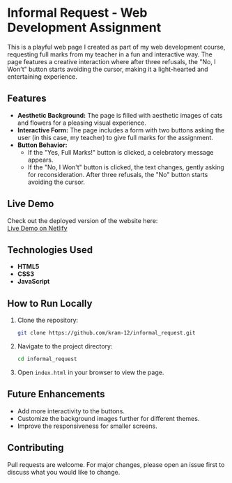 # Informal Request - Web Development Assignment

This is a playful web page I created as part of my web development course, requesting full marks from my teacher in a fun and interactive way. The page features a creative interaction where after three refusals, the "No, I Won't" button starts avoiding the cursor, making it a light-hearted and entertaining experience.

## Features

- **Aesthetic Background:** The page is filled with aesthetic images of cats and flowers for a pleasing visual experience.
- **Interactive Form:** The page includes a form with two buttons asking the user (in this case, my teacher) to give full marks for the assignment.
- **Button Behavior:** 
  - If the "Yes, Full Marks!" button is clicked, a celebratory message appears.
  - If the "No, I Won't" button is clicked, the text changes, gently asking for reconsideration. After three refusals, the "No" button starts avoiding the cursor.
  
## Live Demo

Check out the deployed version of the website here:  
[Live Demo on Netlify](https://informal-request.netlify.app/)

## Technologies Used

- **HTML5**
- **CSS3**
- **JavaScript**

## How to Run Locally

1. Clone the repository:
   ```bash
   git clone https://github.com/kram-12/informal_request.git
   ```
2. Navigate to the project directory:
   ```bash
   cd informal_request
   ```
3. Open `index.html` in your browser to view the page.

## Future Enhancements

- Add more interactivity to the buttons.
- Customize the background images further for different themes.
- Improve the responsiveness for smaller screens.

## Contributing

Pull requests are welcome. For major changes, please open an issue first to discuss what you would like to change.
